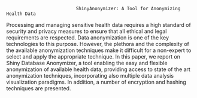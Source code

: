                               ShinyAnonymizer: A Tool for Anonymizing Health Data
                              
Processing and managing sensitive health data requires a high standard of security and privacy measures to ensure that all ethical and legal requirements are respected. Data anonymization is one of the key technologies to this purpose. However, the plethora and the complexity of the available anonymization techniques make it difficult for a non-expert to select and apply the appropriate technique. 
In this paper, we report on Shiny Database Anonymizer, a tool enabling the easy and flexible anonymization of available health data, providing access to state of the art anonymization techniques, incorporating also multiple data analysis visualization paradigms. 
In addition, a number of encryption and hashing techniques are presented.       
